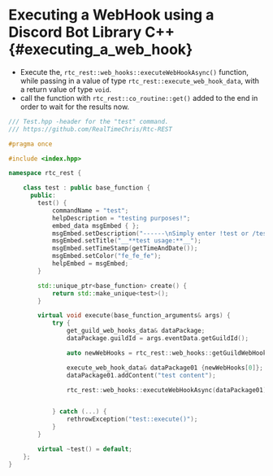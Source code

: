 Executing a WebHook using a Discord Bot Library C++ {#executing_a_web_hook}
============
- Execute the, `rtc_rest::web_hooks::executeWebHookAsync()` function, while passing in a value of type `rtc_rest::execute_web_hook_data`, with a return value of type `void`.
- call the function with `rtc_rest::co_routine::get()` added to the end in order to wait for the results now.

```cpp
/// Test.hpp -header for the "test" command.
/// https://github.com/RealTimeChris/Rtc-REST

#pragma once

#include <index.hpp>

namespace rtc_rest {

	class test : public base_function {
	  public:
		test() {
			commandName = "test";
			helpDescription = "testing purposes!";
			embed_data msgEmbed { };
			msgEmbed.setDescription("------\nSimply enter !test or /test!\n------");
			msgEmbed.setTitle("__**test usage:**__");
			msgEmbed.setTimeStamp(getTimeAndDate());
			msgEmbed.setColor("fe_fe_fe");
			helpEmbed = msgEmbed;
		}

		std::unique_ptr<base_function> create() {
			return std::make_unique<test>();
		}

		virtual void execute(base_function_arguments& args) {
			try {
				get_guild_web_hooks_data& dataPackage;
				dataPackage.guildId = args.eventData.getGuildId();

				auto newWebHooks = rtc_rest::web_hooks::getGuildWebHooksAsync(dataPackage).get();

				execute_web_hook_data& dataPackage01 {newWebHooks[0]};
				dataPackage01.addContent("test content");

				rtc_rest::web_hooks::executeWebHookAsync(dataPackage01).get();


			} catch (...) {
				rethrowException("test::execute()");
			}
		}

		virtual ~test() = default;
	};
}
```
